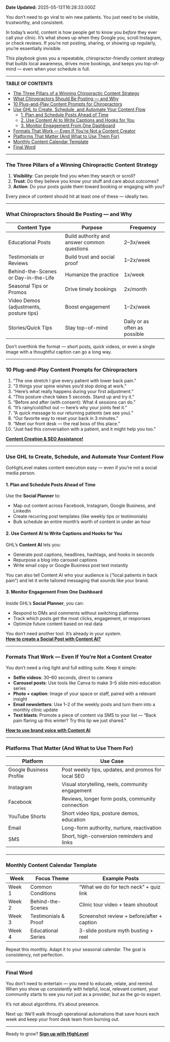**Date Updated:** 2025-05-13T16:28:33.000Z

You don’t need to go viral to win new patients. You just need to be visible, trustworthy, and consistent.

In today’s world, content is how people get to know you _before_ they ever call your clinic. It’s what shows up when they Google you, scroll Instagram, or check reviews. If you’re not posting, sharing, or showing up regularly, you’re essentially invisible.

This playbook gives you a repeatable, chiropractor-friendly content strategy that builds local awareness, drives more bookings, and keeps you top-of-mind — even when your schedule is full.

---

**TABLE OF CONTENTS**

* [The Three Pillars of a Winning Chiropractic Content Strategy](#The-Three-Pillars-of-a-Winning-Chiropractic-Content-Strategy)
* [What Chiropractors Should Be Posting — and Why](#What-Chiropractors-Should-Be-Posting-%E2%80%94-and-Why)
* [10 Plug-and-Play Content Prompts for Chiropractors](#10-Plug-and-Play-Content-Prompts-for-Chiropractors)
* [Use GHL to Create, Schedule, and Automate Your Content Flow](#Use-GHL-to-Create,-Schedule,-and-Automate-Your-Content-Flow)  
   * [1\. Plan and Schedule Posts Ahead of Time](#1.-Plan-and-Schedule-Posts-Ahead-of-Time%E2%80%8B)  
   * [2\. Use Content AI to Write Captions and Hooks for You](#2.-Use-Content-AI-to-Write-Captions-and-Hooks-for-You)  
   * [3\. Monitor Engagement From One Dashboard](#3.-Monitor-Engagement-From-One-Dashboard)
* [Formats That Work — Even If You’re Not a Content Creator](#Formats-That-Work-%E2%80%94-Even-If-You%E2%80%99re-Not-a-Content-Creator)
* [Platforms That Matter (And What to Use Them For)](#Platforms-That-Matter-%28And-What-to-Use-Them-For%29)
* [Monthly Content Calendar Template](#Monthly-Content-Calendar-Template)
* [Final Word](#Final-Word)

---

### **The Three Pillars of a Winning Chiropractic Content Strategy**

  
1. **Visibility**: Can people find you when they search or scroll?
2. **Trust**: Do they believe you know your stuff and care about outcomes?
3. **Action**: Do your posts guide them toward booking or engaging with you?

Every piece of content should hit at least one of these — ideally two.

---

### **What Chiropractors Should Be Posting — and Why**

| Content Type                            | Purpose                                     | Frequency                     |
| --------------------------------------- | ------------------------------------------- | ----------------------------- |
| Educational Posts                       | Build authority and answer common questions | 2–3x/week                     |
| Testimonials or Reviews                 | Build trust and social proof                | 1–2x/week                     |
| Behind-the-Scenes or Day-in-the-Life    | Humanize the practice                       | 1x/week                       |
| Seasonal Tips or Promos                 | Drive timely bookings                       | 2x/month                      |
| Video Demos (adjustments, posture tips) | Boost engagement                            | 1–2x/week                     |
| Stories/Quick Tips                      | Stay top-of-mind                            | Daily or as often as possible |

Don’t overthink the format — short posts, quick videos, or even a single image with a thoughtful caption can go a long way.

---

### **10 Plug-and-Play Content Prompts for Chiropractors**

  
1. “The one stretch I give every patient with lower back pain.”
2. “3 things your spine wishes you’d stop doing at work.”
3. “Here’s what really happens during your first adjustment.”
4. “This posture check takes 5 seconds. Stand up and try it.”
5. “Before and after (with consent): What 4 sessions can do.”
6. “It’s rainy/cold/hot out — here’s why your joints feel it.”
7. “A quick message to our returning patients (we see you).”
8. “Our favorite way to reset your back in 3 minutes.”
9. “Meet our front desk — the real boss of this place.”
10. “Just had this conversation with a patient, and it might help you too.”

**[Content Creation & SEO Assistance!](https://help.gohighlevel.com/support/solutions/articles/155000005161-content-creation-seo-assistance-)**

  
---

### **Use GHL to Create, Schedule, and Automate Your Content Flow**

GoHighLevel makes content execution easy — even if you’re not a social media person.

#### **1\. Plan and Schedule Posts Ahead of Time** 

Use the **Social Planner** to:

* Map out content across Facebook, Instagram, Google Business, and LinkedIn
* Create recurring post templates (like weekly tips or testimonials)
* Bulk schedule an entire month’s worth of content in under an hour

#### **2\. Use Content AI to Write Captions and Hooks for You**

GHL’s **Content AI** lets you:

* Generate post captions, headlines, hashtags, and hooks in seconds
* Repurpose a blog into carousel captions
* Write email copy or Google Business post text instantly

You can also tell Content AI who your audience is (“local patients in back pain”) and let it write tailored messaging that sounds like your brand.

#### **3\. Monitor Engagement From One Dashboard**

Inside GHL’s **Social Planner**, you can:

* Respond to DMs and comments without switching platforms
* Track which posts get the most clicks, engagement, or responses
* Optimize future content based on real data

You don’t need another tool. It’s already in your system.  
**[How to create a Social Post with Content AI?](https://help.gohighlevel.com/support/solutions/articles/48001234788-how-to-create-a-social-post-with-content-ai-)**

---

### **Formats That Work — Even If You’re Not a Content Creator**

  
You don’t need a ring light and full editing suite. Keep it simple:

* **Selfie videos**: 30–60 seconds, direct to camera
* **Carousel posts**: Use tools like Canva to make 3–5 slide mini-education series
* **Photo + caption**: Image of your space or staff, paired with a relevant insight
* **Email newsletters**: Use 1–2 of the weekly posts and turn them into a monthly clinic update
* **Text blasts**: Promote a piece of content via SMS to your list — “Back pain flaring up this winter? Try this tip we just shared.”

  
**[How to use brand voice with Content AI](https://help.gohighlevel.com/support/solutions/articles/155000005128-how-to-use-brand-voice-in-contentai)**

---

### **Platforms That Matter (And What to Use Them For)**

| Platform                | Use Case                                            |
| ----------------------- | --------------------------------------------------- |
| Google Business Profile | Post weekly tips, updates, and promos for local SEO |
| Instagram               | Visual storytelling, reels, community engagement    |
| Facebook                | Reviews, longer form posts, community connection    |
| YouTube Shorts          | Short video tips, posture demos, education          |
| Email                   | Long-form authority, nurture, reactivation          |
| SMS                     | Short, high-conversion reminders and links          |

###   

---

### **Monthly Content Calendar Template**

| Week   | Focus Theme          | Example Posts                              |
| ------ | -------------------- | ------------------------------------------ |
| Week 1 | Common Conditions    | “What we do for tech neck” + quiz link     |
| Week 2 | Behind-the-Scenes    | Clinic tour video + team shoutout          |
| Week 3 | Testimonials & Proof | Screenshot review + before/after + caption |
| Week 4 | Educational Series   | 3-slide posture myth busting + reel        |

Repeat this monthly. Adapt it to your seasonal calendar. The goal is consistency, not perfection.

---

### **Final Word**

You don’t need to entertain — you need to educate, relate, and remind. When you show up consistently with helpful, local, relevant content, your community starts to see you not just as a provider, but as the go-to expert.

It’s not about algorithms. It’s about presence.

Next up: We’ll walk through operational automations that save hours each week and keep your front desk team from burning out.

---

Ready to grow? **[Sign up with HighLevel](https://www.gohighlevel.com/?utm%5Fsource=seo&utm%5Fmedium=organic&utm%5Fcampaign=chiropractor&utm%5Fterm=chiropractor&utm%5Fcontent=playbook)**

  